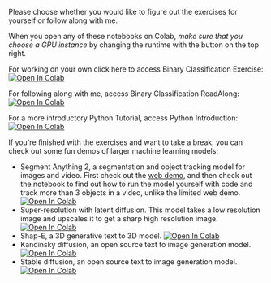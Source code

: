Please choose whether you would like to figure out the exercises for yourself or follow along with me.

When you open any of these notebooks on Colab, *make sure that you choose a GPU instance* by changing the runtime with the button on the top right.

For working on your own click here to access Binary Classification Exercise: <a target="_blank" href="https://colab.research.google.com/github/TuragaLab/jhu-janelia-ml-demo/blob/main/Binary_Classification_Exercise.ipynb">
  <img src="https://colab.research.google.com/assets/colab-badge.svg" alt="Open In Colab"/>
</a>

For following along with me, access Binary Classification ReadAlong: <a target="_blank" href="https://colab.research.google.com/github/TuragaLab/jhu-janelia-ml-demo/blob/main/Binary_Classification_ReadAlong.ipynb">
  <img src="https://colab.research.google.com/assets/colab-badge.svg" alt="Open In Colab"/>
</a>
 
For a more introductory Python Tutorial, access Python Introduction: <a target="_blank" href="https://colab.research.google.com/github/TuragaLab/jhu-janelia-ml-demo/blob/main/Python_Introduction.ipynb">
  <img src="https://colab.research.google.com/assets/colab-badge.svg" alt="Open In Colab"/>
</a>

If you're finished with the exercises and want to take a break, you can check out some fun demos of larger machine learning models:

- Segment Anything 2, a segmentation and object tracking model for images and video. First check out the [web demo](https://sam2.metademolab.com/), and then check out the notebook to find out how to run the model yourself with code and track more than 3 objects in a video, unlike the limited web demo. <a target="_blank" href="https://colab.research.google.com/github/TuragaLab/jhu-janelia-ml-demo/blob/main/sam2.ipynb"><img src="https://colab.research.google.com/assets/colab-badge.svg" alt="Open In Colab"/></a>
- Super-resolution with latent diffusion. This model takes a low resolution image and upscales it to get a sharp high resolution image. <a target="_blank" href="https://colab.research.google.com/github/TuragaLab/jhu-janelia-ml-demo/blob/main/latent_diffusion_upscaler.ipynb"><img src="https://colab.research.google.com/assets/colab-badge.svg" alt="Open In Colab"/></a>
- Shap-E, a 3D generative text to 3D model. <a target="_blank" href="https://colab.research.google.com/github/TuragaLab/jhu-janelia-ml-demo/blob/main/shap_e.ipynb"><img src="https://colab.research.google.com/assets/colab-badge.svg" alt="Open In Colab"/></a>
- Kandinsky diffusion, an open source text to image generation model. <a target="_blank" href="https://colab.research.google.com/github/TuragaLab/jhu-janelia-ml-demo/blob/main/kandinsky_diffusion.ipynb"><img src="https://colab.research.google.com/assets/colab-badge.svg" alt="Open In Colab"/></a>
- Stable diffusion, an open source text to image generation model. <a target="_blank" href="https://colab.research.google.com/github/TuragaLab/jhu-janelia-ml-demo/blob/main/stable_diffusion.ipynb"><img src="https://colab.research.google.com/assets/colab-badge.svg" alt="Open In Colab"/></a>
